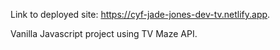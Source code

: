 Link to deployed site: https://cyf-jade-jones-dev-tv.netlify.app.

Vanilla Javascript project using TV Maze API.






